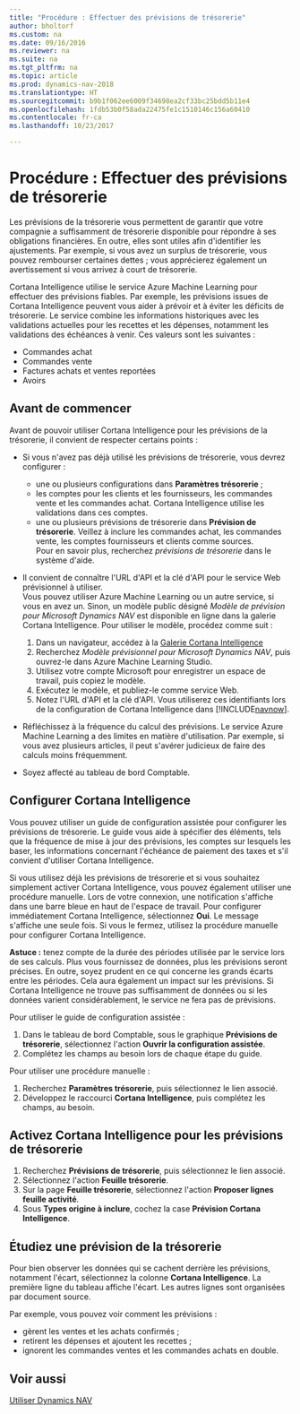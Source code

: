 ```yaml
---
title: "Procédure : Effectuer des prévisions de trésorerie"
author: bholtorf
ms.custom: na
ms.date: 09/16/2016
ms.reviewer: na
ms.suite: na
ms.tgt_pltfrm: na
ms.topic: article
ms.prod: dynamics-nav-2018
ms.translationtype: HT
ms.sourcegitcommit: b9b1f062ee6009f34698ea2cf33bc25bdd5b11e4
ms.openlocfilehash: 1fdb53b0f58ada22475fe1c1510146c156a60410
ms.contentlocale: fr-ca
ms.lasthandoff: 10/23/2017

---
```


# <a name="how-to-make-predictive-cash-flow-forecasts"></a>Procédure : Effectuer des prévisions de trésorerie
Les prévisions de la trésorerie vous permettent de garantir que votre compagnie a suffisamment de trésorerie disponible pour répondre à ses obligations financières. En outre, elles sont utiles afin d'identifier les ajustements. Par exemple, si vous avez un surplus de trésorerie, vous pouvez rembourser certaines dettes ; vous apprécierez également un avertissement si vous arrivez à court de trésorerie.

Cortana Intelligence utilise le service Azure Machine Learning pour effectuer des prévisions fiables. Par exemple, les prévisions issues de Cortana Intelligence peuvent vous aider à prévoir et à éviter les déficits de trésorerie. Le service combine les informations historiques avec les validations actuelles pour les recettes et les dépenses, notamment les validations des échéances à venir. Ces valeurs sont les suivantes :
* Commandes achat
* Commandes vente
* Factures achats et ventes reportées
* Avoirs

## <a name="before-you-start"></a>Avant de commencer  
Avant de pouvoir utiliser Cortana Intelligence pour les prévisions de la trésorerie, il convient de respecter certains points :
* Si vous n'avez pas déjà utilisé les prévisions de trésorerie, vous devrez configurer :
    * une ou plusieurs configurations dans **Paramètres trésorerie** ;
    * les comptes pour les clients et les fournisseurs, les commandes vente et les commandes achat. Cortana Intelligence utilise les validations dans ces comptes.
    * une ou plusieurs prévisions de trésorerie dans **Prévision de trésorerie**. Veillez à inclure les commandes achat, les commandes vente, les comptes fournisseurs et clients comme sources.  
    Pour en savoir plus, recherchez _prévisions de trésorerie_ dans le système d'aide.
* Il convient de connaître l'URL d'API et la clé d'API pour le service Web prévisionnel à utiliser.  
    Vous pouvez utiliser Azure Machine Learning ou un autre service, si vous en avez un. Sinon, un modèle public désigné _Modèle de prévision pour Microsoft Dynamics NAV_ est disponible en ligne dans la galerie Cortana Intelligence. Pour utiliser le modèle, procédez comme suit :

    1. Dans un navigateur, accédez à la [Galerie Cortana Intelligence](https://go.microsoft.com/fwlink/?linkid=828352)
    2. Recherchez _Modèle prévisionnel pour Microsoft Dynamics NAV_, puis ouvrez-le dans Azure Machine Learning Studio.
    3. Utilisez votre compte Microsoft pour enregistrer un espace de travail, puis copiez le modèle.
    4. Exécutez le modèle, et publiez-le comme service Web.
    5. Notez l'URL d'API et la clé d'API. Vous utiliserez ces identifiants lors de la configuration de Cortana Intelligence dans [!INCLUDE[navnow](includes/navnow_md.md)].  

* Réfléchissez à la fréquence du calcul des prévisions. Le service Azure Machine Learning a des limites en matière d'utilisation. Par exemple, si vous avez plusieurs articles, il peut s'avérer judicieux de faire des calculs moins fréquemment.
* Soyez affecté au tableau de bord Comptable.

## <a name="set-up-cortana-intelligence"></a>Configurer Cortana Intelligence
Vous pouvez utiliser un guide de configuration assistée pour configurer les prévisions de trésorerie. Le guide vous aide à spécifier des éléments, tels que la fréquence de mise à jour des prévisions, les comptes sur lesquels les baser, les informations concernant l'échéance de paiement des taxes et s'il convient d'utiliser Cortana Intelligence.  

Si vous utilisez déjà les prévisions de trésorerie et si vous souhaitez simplement activer Cortana Intelligence, vous pouvez également utiliser une procédure manuelle. Lors de votre connexion, une notification s'affiche dans une barre bleue en haut de l'espace de travail. Pour configurer immédiatement Cortana Intelligence, sélectionnez **Oui**. Le message s'affiche une seule fois. Si vous le fermez, utilisez la procédure manuelle pour configurer Cortana Intelligence.  

**Astuce :** tenez compte de la durée des périodes utilisée par le service lors de ses calculs. Plus vous fournissez de données, plus les prévisions seront précises. En outre, soyez prudent en ce qui concerne les grands écarts entre les périodes. Cela aura également un impact sur les prévisions. Si Cortana Intelligence ne trouve pas suffisamment de données ou si les données varient considérablement, le service ne fera pas de prévisions.

Pour utiliser le guide de configuration assistée :
1. Dans le tableau de bord Comptable, sous le graphique **Prévisions de trésorerie**, sélectionnez l'action **Ouvrir la configuration assistée**.
2. Complétez les champs au besoin lors de chaque étape du guide.

Pour utiliser une procédure manuelle :
1. Recherchez **Paramètres trésorerie**, puis sélectionnez le lien associé.
2. Développez le raccourci **Cortana Intelligence**, puis complétez les champs, au besoin.

## <a name="turn-on-cortana-intelligence-for-cash-flow-forecasts"></a>Activez Cortana Intelligence pour les prévisions de trésorerie
1. Recherchez **Prévisions de trésorerie**, puis sélectionnez le lien associé.
2. Sélectionnez l'action **Feuille trésorerie**.
3. Sur la page **Feuille trésorerie**, sélectionnez l'action **Proposer lignes feuille activité**.  
4. Sous **Types origine à inclure**, cochez la case **Prévision Cortana Intelligence**.

## <a name="investigate-a-cash-flow-forecast"></a>Étudiez une prévision de la trésorerie
Pour bien observer les données qui se cachent derrière les prévisions, notamment l'écart, sélectionnez la colonne **Cortana Intelligence**. La première ligne du tableau affiche l'écart. Les autres lignes sont organisées par document source.  

Par exemple, vous pouvez voir comment les prévisions :    
* gèrent les ventes et les achats confirmés ;
* retirent les dépenses et ajoutent les recettes ;
* ignorent les commandes ventes et les commandes achats en double.

## <a name="see-also"></a>Voir aussi  
[Utiliser Dynamics NAV](ui-work-product.md)

